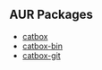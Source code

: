 ## AUR Packages

- [catbox](https://aur.archlinux.org/packages/catbox)
- [catbox-bin](https://aur.archlinux.org/packages/catbox-bin)
- [catbox-git](https://aur.archlinux.org/packages/catbox-git)